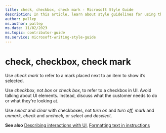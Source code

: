 ```yaml
---
title: check, checkbox, check mark - Microsoft Style Guide
description: In this article, learn about style guidelines for using the terms 'check', 'checkbox, and 'check mark' in Microsoft documents.
author: pallep
ms.author: pallep
ms.date: 11/02/2023
ms.topic: contributor-guide
ms.service: microsoft-writing-style-guide
---
```


# check, checkbox, check mark

Use *check mark* to refer to a mark placed next to an item to show it’s selected.

Use *checkbox*, not *box* or *check box*, to refer to a checkbox in UI. Avoid talking about UI elements. Instead, discuss what the customer needs to do or what they're looking at. 

Use *select* and *clear* with checkboxes, not *turn on* and *turn off,* *mark* and *unmark,* *check* and *uncheck,* or *select* and *deselect.*

**See also** [Describing interactions with UI](~/procedures-instructions/describing-interactions-with-ui.md), [Formatting text in instructions](~/procedures-instructions/formatting-text-in-instructions.md)  
